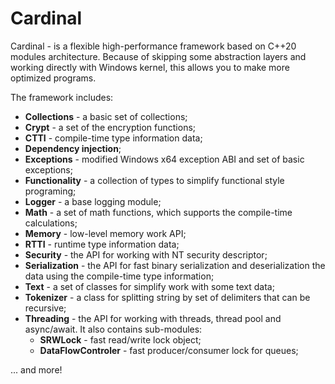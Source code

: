 # Cardinal

Cardinal - is a flexible high-performance framework based on C++20 modules architecture. Because of skipping some abstraction layers and working directly with Windows kernel, this allows you to make more optimized programs.

The framework includes:

  * **Collections** - a basic set of collections;
  * **Crypt** - a set of the encryption functions;
  * **CTTI** - compile-time type information data;
  * **Dependency injection**;
  * **Exceptions** - modified Windows x64 exception ABI and set of basic exceptions;
  * **Functionality** - a collection of types to simplify functional style programing;
  * **Logger** - a base logging module;
  * **Math** - a set of math functions, which supports the compile-time calculations;
  * **Memory** - low-level memory work API;
  * **RTTI** - runtime type information data;
  * **Security** - the API for working with NT security descriptor;
  * **Serialization** - the API for fast binary serialization and deserialization the data using the compile-time type information;
  * **Text** - a set of classes for simplify work with some text data;
  * **Tokenizer** - a class for splitting string by set of delimiters that can be recursive;
  * **Threading** - the API for working with threads, thread pool and async/await. It also contains sub-modules:
      * **SRWLock** - fast read/write lock object;
      * **DataFlowControler** - fast producer/consumer lock for queues;
      
... and more!
